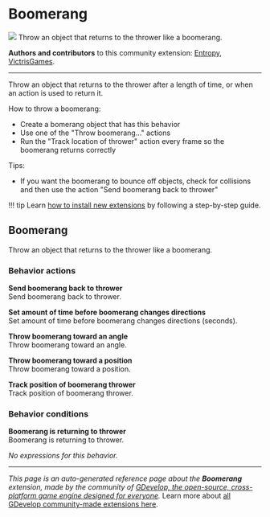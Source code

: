 # Boomerang

<img src="https://resources.gdevelop-app.com/assets/Icons/boomerang.svg" class="extension-icon"></img>
Throw an object that returns to the thrower like a boomerang.

**Authors and contributors** to this community extension: [Entropy](https://gd.games/Entropy), [VictrisGames](https://gd.games/VictrisGames).

---

Throw an object that returns to the thrower after a length of time, or when an action is used to return it.

How to throw a boomerang: 

- Create a bomerang object that has this behavior
- Use one of the "Throw boomerang..." actions
- Run the "Track location of thrower" action every frame so the boomerang returns correctly

Tips:

- If you want the boomerang to bounce off objects, check for collisions and then use the action "Send boomerang back to thrower"

!!! tip
    Learn [how to install new extensions](/gdevelop5/extensions/search) by following a step-by-step guide.



## Boomerang 

Throw an object that returns to the thrower like a boomerang. 

### Behavior actions

**Send boomerang back to thrower**  
Send boomerang back to thrower.

**Set amount of time before boomerang changes directions**  
Set amount of time before boomerang changes directions (seconds).

**Throw boomerang toward an angle**  
Throw boomerang toward an angle.

**Throw boomerang toward a position**  
Throw boomerang toward a position.

**Track position of boomerang thrower**  
Track position of boomerang thrower.

### Behavior conditions

**Boomerang is returning to thrower**  
Boomerang is returning to thrower.

_No expressions for this behavior._



---

*This page is an auto-generated reference page about the **Boomerang** extension, made by the community of [GDevelop, the open-source, cross-platform game engine designed for everyone](https://gdevelop.io/).* Learn more about [all GDevelop community-made extensions here](/gdevelop5/extensions).